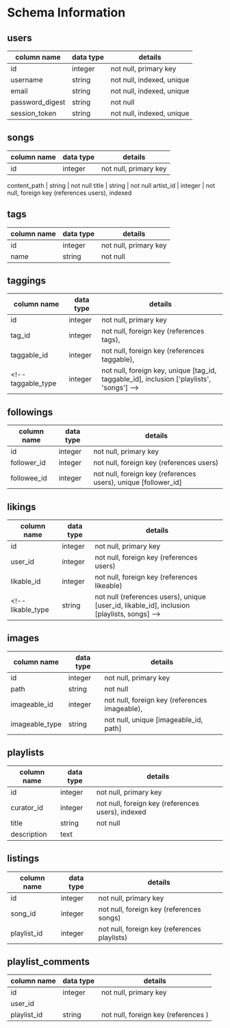 # Schema Information

## users
column name     | data type | details
----------------|-----------|-----------------------
id              | integer   | not null, primary key
username        | string    | not null, indexed, unique
email           | string    | not null, indexed, unique
password_digest | string    | not null
session_token   | string    | not null, indexed, unique

## songs
column name  | data type | details
-------------|-----------|-----------------------
id           | integer   | not null, primary key
<!-- (re: below) I don't yet know how to store mp3s in a database!! -->
content_path | string    | not null
title        | string    | not null
artist_id    | integer   | not null, foreign key (references users), indexed

## tags
column name | data type | details
------------|-----------|-----------------------
id          | integer   | not null, primary key
name        | string    | not null

## taggings
column name   | data type | details
--------------|-----------|-----------------------
id            | integer   | not null, primary key
tag_id        | integer   | not null, foreign key (references tags),
taggable_id   | integer   | not null, foreign key (references taggable),
<!-- taggable_type | integer   | not null, foreign key, unique [tag_id, taggable_id], inclusion ['playlists', 'songs'] -->

## followings
column name | data type | details
------------|-----------|-----------------------
id          | integer   | not null, primary key
follower_id | integer   | not null, foreign key (references users)
followee_id | integer   | not null, foreign key (references users), unique [follower_id]

## likings
column name  | data type | details
-------------|-----------|-----------------------
id           | integer   | not null, primary key
user_id      | integer   | not null, foreign key (references users)
likable_id   | integer   | not null, foreign key (references likeable)
<!-- likable_type | string    | not null (references users), unique [user_id, likable_id], inclusion [playlists, songs] -->

## images
column name    | data type | details
---------------|-----------|-----------------------
id             | integer   | not null, primary key
path           | string    | not null
imageable_id   | integer   | not null, foreign key (references imageable),
imageable_type | string    | not null, unique [imageable_id, path]

<!-- Bonus Features -->
<!-- I am considering these distinct from playlist comments
    due to the ability for them to be positioned at a particular point
    within the song.   -->
## playlists
column name | data type | details
------------|-----------|-----------------------
id          | integer   | not null, primary key
curator_id  | integer   | not null, foreign key (references users), indexed
title       | string    | not null
description | text      |

## listings
column name | data type | details
------------|-----------|-----------------------
id          | integer   | not null, primary key
song_id     | integer   | not null, foreign key (references songs)
playlist_id | integer   | not null, foreign key (references playlists)

## playlist_comments
column name    | data type | details
---------------|-----------|-----------------------
id             | integer   | not null, primary key
user_id        |
playlist_id        | string    | not null, foreign key (references )
